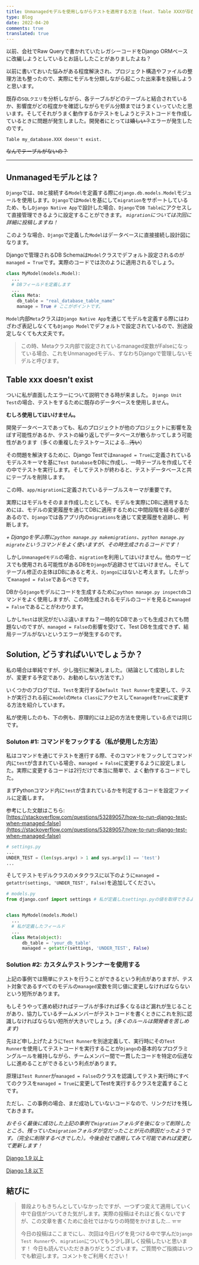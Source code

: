 ```yaml
---
title: Unmanagedモデルを使用しながらテストを適用する方法 (feat. Table XXXが存在しない)
type: Blog
date: 2022-04-20
comments: true
translated: true
---
```


以前、会社でRaw Queryで書かれていたレガシーコードをDjango ORMベースに改編しようとしているとお話ししたことがありましたよね？

以前に書いておいた悩みがある程度解決され、プロジェクト構造やファイルの整理方法も整ったので、実際にモデルを分類しながら起こった出来事を投稿しようと思います。

既存の`SQLクエリ`を分析しながら、各テーブルがどのテーブルと結合されているか、影響度がどの程度かを確認しながらモデル分類まではうまくいっていたと思います。そしてそれがうまく動作するかテストをしようとテストコードを作成しているときに問題が発生しました。開発者にとっては~~嬉しい？~~エラーが発生したのです。

`Table my_database.XXX doesn't exist.`

~~なんでテーブルがないの？~~

---

## Unmanagedモデルとは？

`Django`では、`DB`と接続する`Model`を定義する際に`django.db.models.Model`モジュールを使用します。`Django`では`Model`を基にして`migration`をサポートしているため、もし`Django Native App`で設計した場合、`Django`で`DB Table`にアクセスして直接管理できるように設定することができます。
_`migration`については次回に詳細に投稿しますね！_

このような場合、`Django`で定義した`Model`はデータベースに直接接続し設計図になります。

Djangoで管理されるDB Schemaは`Model`クラスでデフォルト設定されるのが`managed = True`です。実際のコードでは次のように適用されるでしょう。

```python
class MyModel(models.Model):
  ...
  # DBフィールドを定義します
  ...
  class Meta:
    db_table = "real_database_table_name"
    manage = True # ここがポイントです。 
```

`Model`内部`Meta`クラスは`Django Native App`を通じてモデルを定義する際にはわざわざ表記しなくても`Django Model`でデフォルトで設定されているので、別途設定しなくても大丈夫です。

> この時、Metaクラス内部で設定されているmanaged変数がFalseになっている場合、これをUnmanagedモデル、すなわちDjangoで管理しないモデルと呼びます。

## Table xxx doesn't exist

ついに私が直面したエラーについて説明できる時が来ました。
`Django Unit Test`の場合、テストをするために既存のデータベースを使用しません。

**むしろ使用してはいけません。**

開発データベースであっても、私のプロジェクトが他のプロジェクトに影響を及ぼす可能性があるか、テストの繰り返しでデータベースが散らかってしまう可能性があります（多くの重複したテストケースによる…~~汚い~~）

その問題を解決するために、Django Testでは`managed = True`に定義されているモデルスキーマを基に`Test Database`をDBに作成し、一時テーブルを作成してその中でテストを実行します。そしてテストが終わると、テストデータベースと共にテーブルを削除します。

この時、`app/migration`に定義されているテーブルスキーマが重要です。

実際にはモデルをそのまま作成したとしても、モデルを実際にDBに適用するためには、モデルの変更履歴を通じてDBに適用するために中間段階を経る必要があるので、`Django`では各アプリ内の`migrations`を通じて変更履歴を追跡し、判断します。

_+ Djangoを学ぶ際に`python manage.py makemigrations`、`python manage.py migrate`というコマンドをよく使いますが、その時生成されるコードです！_

しかし`Unmanagedモデル`の場合、`migration`を利用してはいけません。他のサービスでも使用される可能性があるDBを`Django`が追跡させてはいけません。そしてテーブル修正の主体はDBにあると考え、`Django`にはないと考えます。したがって`managed = False`であるべきです。

DBから`Django`モデルにコードを生成するために`python manage.py inspectdb`コマンドをよく使用しますが、この時生成されるモデルのコードを見ると`managed = False`であることがわかります。

しかし`Test`は状況がだいぶ違いますね？一時的なDBであっても生成されても問題ないのですが、`managed = False`の影響を受けて、Test DBを生成できず、結局テーブルがないというエラーが発生するのです。

## Solution, どうすればいいでしょうか？

私の場合は単純ですが、少し強引に解決しました。（結論として成功しましたが、変更する予定であり、お勧めしない方法です。）

いくつかのブログでは、`Test`を実行する`Default Test Runner`を変更して、テストが実行される前に`model`の`Meta Class`にアクセスして`managed`を`True`に変更する方法を紹介しています。

私が使用したのも、下の例も、原理的には上記の方法を使用している点では同じです。

### Soluton #1: コマンドをフックする（私が使用した方法）

私はコマンドを通じてテストを進行する際、そのコマンドをフックしてコマンド内に`test`が含まれている場合、`managed = False`に変更するように設定しました。実際に変更するコードは2行だけで本当に簡単で、よく動作するコードでした。

まずPythonコマンド内に`test`が含まれているかを判定するコードを設定ファイルに定義します。

参考にした文献はこちら: [https://stackoverflow.com/questions/53289057/how-to-run-django-test-when-managed-false](https://stackoverflow.com/questions/53289057/how-to-run-django-test-when-managed-false)

```python
# settings.py
...
UNDER_TEST = (len(sys.argv) > 1 and sys.argv[1] == 'test')
...
```
そしてテストモデルクラスのメタクラスに以下のように`managed = getattr(settings, 'UNDER_TEST', False)`を追加してください。
```python
# models.py
from django.conf import settings # 私が定義したsettings.pyの値を取得できるようにするモジュールです。


class MyModel(models.Model)
  ...
  # 私が定義したフィールド
  ...
  class Meta(object):
      db_table = 'your_db_table'
      managed = getattr(settings, 'UNDER_TEST', False)
```

### Solution #2: カスタムテストランナーを使用する

上記の事例では簡単にテストを行うことができるという利点がありますが、テスト対象であるすべてのモデルの`managed`変数を同じ値に変更しなければならないという短所があります。

もしそうやって進め続ければテーブルが多ければ多くなるほど漏れが生じることがあり、協力しているチームメンバーがテストコードを書くときにこれを別に認識しなければならない短所が大きいでしょう。_(多くのルールは開発者を苦しめます)_

先ほど申し上げたように`Test Runner`を別途定義して、実行時にその`Test Runner`を使用してテストコードを実行することが`Django`の基本的なプログラミングルールを維持しながら、チームメンバー間で一貫したコードを特定の伝達なしに進めることができるという利点があります。

原理は`Test Runner`が`managed = False`のクラスを認識してテスト実行時にすべてのクラスを`managed = True`に変更してTestを実行するクラスを定義することです。

ただし、この事例の場合、まだ成功していないコードなので、リンクだけを残しておきます。

_おそらく最後に成功した上記の事例で`migration`フォルダを後になって削除したところ、残っていた`migration`フォルダが空だったことが元の原因だったようです。（完全に削除するべきでした）。今後会社で適用してみて可能であれば変更して更新します！_

[Django 1.9 以上](https://technote.fyi/programming/django/django-database-testing-unmanaged-tables-with-migrations/)

[Django 1.8 以下](https://www.pythonfixing.com/2021/11/fixed-how-to-create-table-during-django.html)

## 結びに

> 普段よりもきちんとしていなかったですが、一つずつ変えて適用していく中で自信がついてきた気がします。実際の投稿はそれほど長くないですが、この文章を書くために会社ではかなりの時間をかけました… ㅠㅠ
>
> 今日の投稿はここまでにし、次回は今日バグを見つける中で学んだ`Django Test Runner`や、`migration`についてもう少し詳しく投稿したいと思います！
> 今日も読んでいただきありがとうございます。ご質問やご指摘はいつでも歓迎します。コメントをご利用ください！